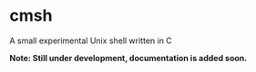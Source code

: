 # cmsh
A small experimental Unix shell written in C

**Note: Still under development, documentation is added soon.**
